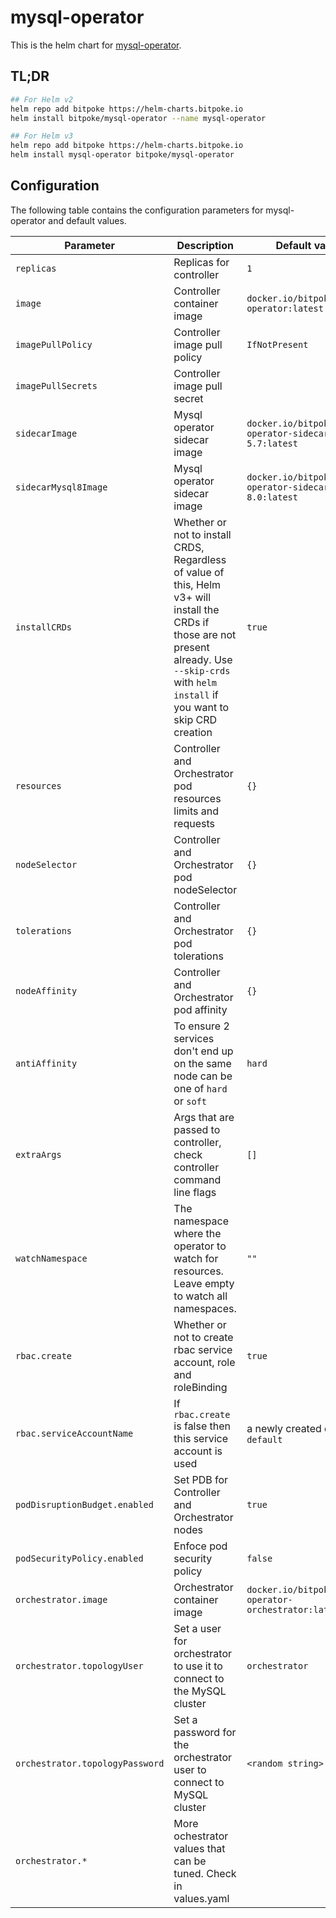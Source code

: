 # mysql-operator

This is the helm chart for [mysql-operator](https://github.com/bitpoke/mysql-operator).

## TL;DR
```sh
## For Helm v2
helm repo add bitpoke https://helm-charts.bitpoke.io
helm install bitpoke/mysql-operator --name mysql-operator

## For Helm v3
helm repo add bitpoke https://helm-charts.bitpoke.io
helm install mysql-operator bitpoke/mysql-operator
```

## Configuration
The following table contains the configuration parameters for mysql-operator and default values.

| Parameter                       | Description                                                                                   | Default value                                           |
| ---                             | ---                                                                                           | ---                                                     |
| `replicas`                      | Replicas for controller                                                                       | `1`                                                     |
| `image`                         | Controller container image                                                                    | `docker.io/bitpoke/mysql-operator:latest`               |
| `imagePullPolicy`               | Controller image pull policy                                                                  | `IfNotPresent`                                          |
| `imagePullSecrets`              | Controller image pull secret                                                                  |                                                         |
| `sidecarImage`                  | Mysql operator sidecar image                                                                  | `docker.io/bitpoke/mysql-operator-sidecar-5.7:latest`   |
| `sidecarMysql8Image`            | Mysql operator sidecar image                                                                  | `docker.io/bitpoke/mysql-operator-sidecar-8.0:latest`   |
| `installCRDs`                   | Whether or not to install CRDS, Regardless of value of this, Helm v3+ will install the CRDs if those are not present already. Use `--skip-crds` with `helm install` if you want to skip CRD creation                                                                | `true`                                    |
| `resources`                     | Controller and Orchestrator pod resources limits and requests                                 | `{}`                                                    |
| `nodeSelector`                  | Controller and Orchestrator pod nodeSelector                                                  | `{}`                                                    |
| `tolerations`                   | Controller and Orchestrator pod tolerations                                                   | `{}`                                                    |
| `nodeAffinity`                  | Controller and Orchestrator pod affinity                                                      | `{}`                                                    |
| `antiAffinity`                  | To ensure 2 services don't end up on the same node can be one of `hard` or `soft`             | `hard`                                                  |
| `extraArgs`                     | Args that are passed to controller, check controller command line flags                       | `[]`                                                    |
| `watchNamespace`                | The namespace where the operator to watch for resources. Leave empty to watch all namespaces. | `""`                                                    |
| `rbac.create`                   | Whether or not to create rbac service account, role and roleBinding                           | `true`                                                  |
| `rbac.serviceAccountName`       | If `rbac.create` is false then this service account is used                                   | a newly created one or `default`                        |
| `podDisruptionBudget.enabled`   | Set PDB for Controller and Orchestrator nodes                                                 | `true`                                                  |
| `podSecurityPolicy.enabled`     | Enfoce pod security policy                                                                    | `false`                                                 |
| `orchestrator.image`            | Orchestrator container image                                                                  | `docker.io/bitpoke/mysql-operator-orchestrator:latest`  |
| `orchestrator.topologyUser`     | Set a user for orchestrator to use it to connect to the MySQL cluster                         | `orchestrator`                                          |
| `orchestrator.topologyPassword` | Set a password for the orchestrator user to connect to MySQL cluster                          | `<random string>`                                       |
| `orchestrator.*`                | More ochestrator values that can be tuned. Check in values.yaml                               |                                                         |
